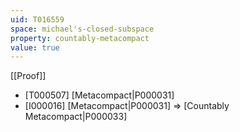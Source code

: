 ```yaml
---
uid: T016559
space: michael's-closed-subspace
property: countably-metacompact
value: true
---
```

[[Proof]]

* [T000507] [Metacompact|P000031]
* [I000016] [Metacompact|P000031] => [Countably Metacompact|P000033]

